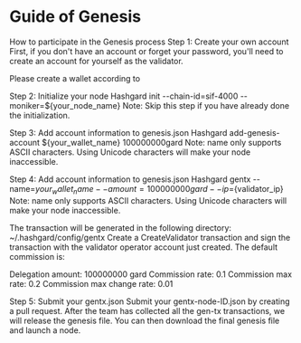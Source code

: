 # Guide of Genesis

How to participate in the Genesis process
Step 1: Create your own account
First, if you don't have an account or forget your password, you'll need to create an account for yourself as the validator.

Please create a wallet according to 

Step 2: Initialize your node
Hashgard init --chain-id=sif-4000 --moniker=${your_node_name}
Note: Skip this step if you have already done the initialization.

Step 3: Add account information to genesis.json
Hashgard add-genesis-account ${your_wallet_name} 100000000gard
Note: name only supports ASCII characters. Using Unicode characters will make your node inaccessible.

Step 4: Add account information to genesis.json
Hashgard gentx --name=${your_wallet_name} --amount=100000000gard --ip=${validator_ip}
Note: name only supports ASCII characters. Using Unicode characters will make your node inaccessible.

The transaction will be generated in the following directory: ~/.hashgard/config/gentx Create a CreateValidator transaction and sign the transaction with the validator operator account just created. The default commission is:

Delegation amount: 100000000 gard
Commission rate: 0.1
Commission max rate: 0.2
Commission max change rate: 0.01

Step 5: Submit your gentx.json
Submit your gentx-node-ID.json by creating a pull request. After the team has collected all the gen-tx transactions, we will release the genesis file. You can then download the final genesis file and launch a node.
